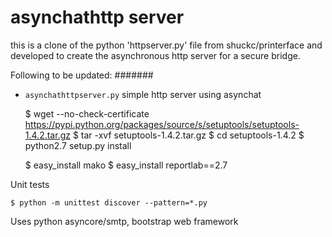 asynchathttp server
===================

this is a clone of the python 'httpserver.py' file from shuckc/printerface and developed to create the asynchronous http server for a secure bridge.

Following to be updated: #######

* `asynchathttpserver.py` simple http server using asynchat

    $ wget --no-check-certificate https://pypi.python.org/packages/source/s/setuptools/setuptools-1.4.2.tar.gz
    $ tar -xvf setuptools-1.4.2.tar.gz
    $ cd setuptools-1.4.2
    $ python2.7 setup.py install

    $ easy_install mako
    $ easy_install reportlab==2.7

Unit tests

    $ python -m unittest discover --pattern=*.py

Uses python asyncore/smtp, bootstrap web framework
